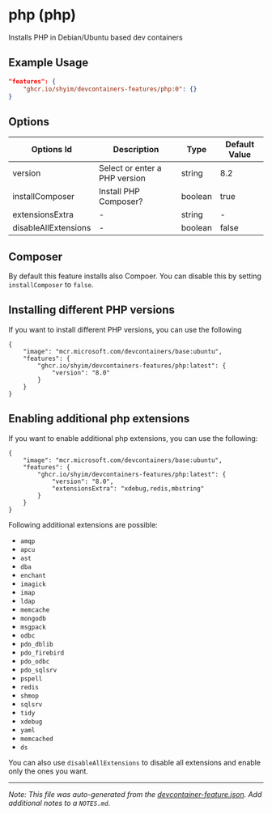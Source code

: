 
# php (php)

Installs PHP in Debian/Ubuntu based dev containers

## Example Usage

```json
"features": {
    "ghcr.io/shyim/devcontainers-features/php:0": {}
}
```

## Options

| Options Id | Description | Type | Default Value |
|-----|-----|-----|-----|
| version | Select or enter a PHP version | string | 8.2 |
| installComposer | Install PHP Composer? | boolean | true |
| extensionsExtra | - | string | - |
| disableAllExtensions | - | boolean | false |

## Composer

By default this feature installs also Compoer. You can disable this by setting `installComposer` to `false`.

## Installing different PHP versions

If you want to install different PHP versions, you can use the following

```jsonc
{
    "image": "mcr.microsoft.com/devcontainers/base:ubuntu",
    "features": {
        "ghcr.io/shyim/devcontainers-features/php:latest": {
            "version": "8.0"
        }
    }
}
```

## Enabling additional php extensions

If you want to enable additional php extensions, you can use the following:

```jsonc
{
    "image": "mcr.microsoft.com/devcontainers/base:ubuntu",
    "features": {
        "ghcr.io/shyim/devcontainers-features/php:latest": {
            "version": "8.0",
            "extensionsExtra": "xdebug,redis,mbstring"
        }
    }
}
```

Following additional extensions are possible:

- `amqp`
- `apcu`
- `ast`
- `dba`
- `enchant`
- `imagick`
- `imap`
- `ldap`
- `memcache`
- `mongodb`
- `msgpack`
- `odbc`
- `pdo_dblib`
- `pdo_firebird`
- `pdo_odbc`
- `pdo_sqlsrv`
- `pspell`
- `redis`
- `shmop`
- `sqlsrv`
- `tidy`
- `xdebug`
- `yaml`
- `memcached`
- `ds`

You can also use `disableAllExtensions` to disable all extensions and enable only the ones you want.


---

_Note: This file was auto-generated from the [devcontainer-feature.json](https://github.com/shyim/devcontainers-features/blob/main/src/php/devcontainer-feature.json).  Add additional notes to a `NOTES.md`._
